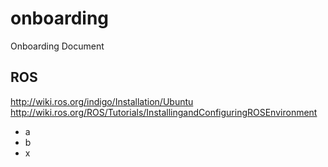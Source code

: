 # onboarding
Onboarding Document


## ROS

http://wiki.ros.org/indigo/Installation/Ubuntu <br>
http://wiki.ros.org/ROS/Tutorials/InstallingandConfiguringROSEnvironment

* a
* b
* x
